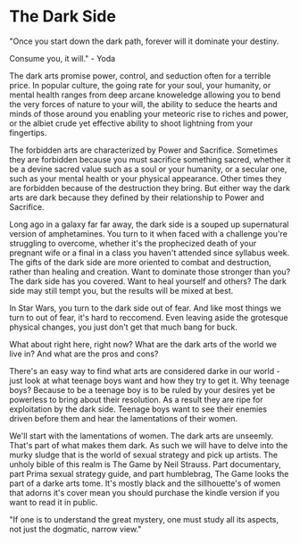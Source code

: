 # The Dark Side

"Once you start down the dark path, forever will it dominate your destiny.

Consume you, it will." - Yoda


The dark arts promise power, control, and seduction often for a terrible price.
In popular culture, the going rate for your soul, your humanity, or mental health ranges from deep arcane knoweledge allowing you to bend the very forces of nature to your will, the ability to seduce the hearts and minds of those around you enabling your meteoric rise to riches and power, or the albiet crude yet effective ability to shoot lightning from your fingertips.


The forbidden arts are characterized by Power and Sacrifice. Sometimes they are forbidden because you must sacrifice something sacred, whether it be a devine sacred value such as a soul or your humanity, or a secular one, such as your mental health or your physical appearance. Other times they are forbidden because of the destruction they bring. But either way the dark arts are dark because they defined by their relationship to Power and Sacrifice.


Long ago in a galaxy far far away, the dark side is a souped up supernatural version of amphetamines. You turn to it when faced with a challenge you're struggling to overcome, whether it's the prophecized death of your pregnant wife or a final in a class you haven't attended since syllabus week. The gifts of the dark side are more oriented to combat and destruction, rather than healing and creation. Want to dominate those stronger than you? The dark side has you covered. Want to heal yourself and others? The dark side may still tempt you, but the results will be mixed at best.


In Star Wars, you turn to the dark side out of fear. And like most things we turn to out of fear, it's hard to reccomend. Even leaving aside the grotesque physical changes, you just don't get that much bang for buck.


What about right here, right now? What are the dark arts of the world we live in? And what are the pros and cons?


There's an easy way to find what arts are considered darke in our world - just look at what teenage boys want and how they try to get it. Why teenage boys? Because to be a teenage boy is to be ruled by your desires yet be powerless to bring about their resolution. As a result they are ripe for exploitation by the dark side. Teenage boys want to see their enemies driven before them and hear the lamentations of their women.

We'll start with the lamentations of women. The dark arts are unseemly. That's part of what makes them dark. As such we will have to delve into the murky sludge that is the world of sexual strategy and pick up artists. The unholy bible of this realm is The Game by Neil Strauss. Part documentary, part Prima sexual strategy guide, and part humblebrag, The Game looks the part of a darke arts tome. It's mostly black and the sillhouette's of women that adorns it's cover mean you should purchase the kindle version if you want to read it in public.


"If one is to understand the great mystery, one must study all its aspects, not just the dogmatic, narrow view."
